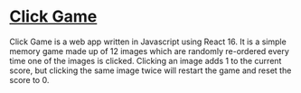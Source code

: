 # [Click Game](https://the-realest-stu.github.io/click-game/)

Click Game is a web app written in Javascript using React 16. It is a simple memory game made up of 12 images which are randomly re-ordered every time one of the images is clicked. Clicking an image adds 1 to the current score, but clicking the same image twice will restart the game and reset the score to 0.
